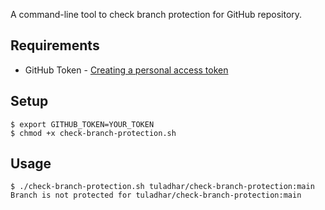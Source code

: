 A command-line tool to check branch protection for GitHub repository.

## Requirements
- GitHub Token - [Creating a personal access token
](https://docs.github.com/en/authentication/keeping-your-account-and-data-secure/creating-a-personal-access-token)

## Setup
```
$ export GITHUB_TOKEN=YOUR_TOKEN
$ chmod +x check-branch-protection.sh
```

## Usage
```
$ ./check-branch-protection.sh tuladhar/check-branch-protection:main
Branch is not protected for tuladhar/check-branch-protection:main
```
